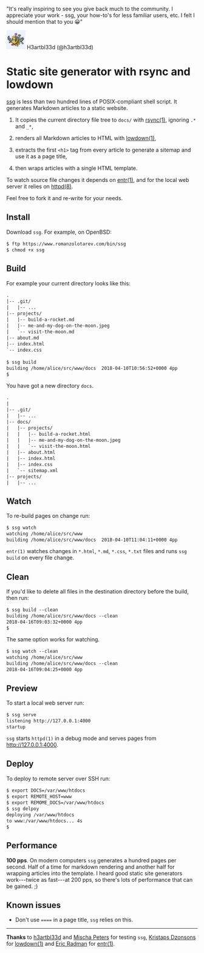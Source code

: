 "It's really inspiring to see you give back much to the community. I
appreciate your work - ssg, your how-to's for less familiar
users, etc. I felt I should mention that to you &#x1F600;"
<div class="quote"><a href="https://m.twitter.com/h3artbl33d/status/985173503103074304">
<img src="/avatars/h3artbl33d.jpeg" class="quote__avatar" title="14 April 2018" alt="H3artbl33d (@h3artbl33d)"></a>
<span class="quote__name">H3artbl33d (@h3artbl33d)</span></div>


# Static site generator with rsync and lowdown

[ssg](/bin/ssg) is less than two hundred lines of POSIX-compliant shell
script. It generates Markdown articles to a static website.

1. It copies the current directory file tree to `docs/` with
   [rsync(1)](https://rsync.samba.org/), ignoring `.*` and `_*`,

1. renders all Markdown articles to HTML with
   [lowdown(1)](https://kristaps.bsd.lv/lowdown/),

1. extracts the first `<h1>` tag from every article to generate a
   sitemap and use it as a page title,

1. then wraps articles with a single HTML template.

To watch source file changes it depends on
[entr(1)](http://entrproject.org/), and for the local web server it relies
on [httpd(8)](https://man.openbsd.org/httpd.8).

Feel free to fork it and re-write for your needs.

## Install


Download `ssg`. For example, on OpenBSD:

    $ ftp https://www.romanzolotarev.com/bin/ssg
    $ chmod +x ssg

## Build

For example your current directory looks like this:

    .
    |-- .git/
    |   |-- ...
    |-- projects/
    |   |-- build-a-rocket.md
    |   |-- me-and-my-dog-on-the-moon.jpeg
    |   `-- visit-the-moon.md
    |-- about.md
    |-- index.html
    `-- index.css

    $ ssg build
    building /home/alice/src/www/docs  2018-04-10T10:56:52+0000 4pp
    $

You have got a new directory `docs`.

    .
    |
    |-- .git/
    |   |-- ...
    |-- docs/
    |   |-- projects/
    |   |   |-- build-a-rocket.html
    |   |   |-- me-and-my-dog-on-the-moon.jpeg
    |   |   `-- visit-the-moon.html
    |   |-- about.html
    |   |-- index.html
    |   |-- index.css
    |   `-- sitemap.xml
    |-- projects/
    |   |-- ...

## Watch

To re-build pages on change run:

    $ ssg watch
    watching /home/alice/src/www
    building /home/alice/src/www/docs  2018-04-10T11:04:11+0000 4pp

`entr(1)` watches changes in `*.html`, `*.md`, `*.css`, `*.txt` files and
runs `ssg build` on every file change.

## Clean

If you'd like to delete all files in the destination directory before
the build, then run:

    $ ssg build --clean
    building /home/alice/src/www/docs --clean
    2018-04-16T09:03:32+0000 4pp
    $

The same option works for watching.

    $ ssg watch --clean
    watching /home/alice/src/www
    building /home/alice/src/www/docs --clean
    2018-04-16T09:04:25+0000 4pp

## Preview

To start a local web server run:

    $ ssg serve
    listening http://127.0.0.1:4000
    startup

`ssg` starts `httpd(1)` in a debug mode and serves pages from
<http://127.0.0.1:4000>.

## Deploy

To deploy to remote server over SSH run:

    $ export DOCS=/var/www/htdocs
    $ export REMOTE_HOST=www
    $ export REMOME_DOCS=/var/www/htdocs
    $ ssg delpoy
    deploying /var/www/htdocs
    to www:/var/www/htdocs... 4s
    $


## Performance

**100 pps**. On modern computers `ssg` generates a hundred pages per second.
Half of a time for markdown rendering and another half for wrapping
articles into the template. I heard good static site generators
work---twice as fast---at 200 pps, so there's lots of performance that can
be gained. ;)

## Known issues

- Don't use `====` in a page title, `ssg` relies on this.

---

**Thanks** to [h3artbl33d](https://twitter.com/h3artbl33d) and [Mischa
Peters](https://twitter.com/mischapeters) for testing `ssg`, [Kristaps
Dzonsons](https://www.divelog.blue/) for
[lowdown(1)](https://kristaps.bsd.lv/lowdown/) and [Eric
Radman](http://eradman.com) for [entr(1)](http://entrproject.org).
